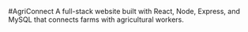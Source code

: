 #AgriConnect
A full-stack website built with React, Node, Express, and MySQL that connects farms with agricultural workers.
